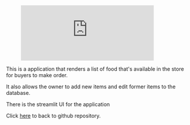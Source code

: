  <p>
<figure class="video_container">
<iframe width="360" src="https://drive.google.com/file/d/1X9Pj2tmjvmlNbgYq5BF-vWlQExtJUH06/preview?start=1" frameborder="0" allowfullscreen="true"> </iframe>
</figure>
</p>
 
<p>This is a application that renders a list of food that's available in the store for buyers to make order.</p> 
<p>It also allows the owner to add new items and edit former items to the database.</p>
<p>There is the streamlit UI for the application</p>
<p>Click <a href='https://github.com/dorcasoj/streamlit---fastapi---confectionery-application'>here</a> to back to github repository.</p>

